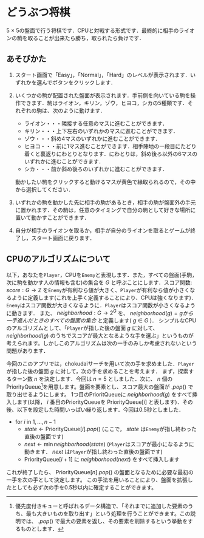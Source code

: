 # どうぶつ将棋
5 × 5の盤面で行う将棋です．CPUと対戦する形式です．最終的に相手のライオンの駒を取ることが出来たら勝ち，取られたら負けです．

## あそびかた
1. スタート画面で「Easy」，「Normal」，「Hard」のレベルが表示されます．いずれかを選んでボタンをクリックします．
1. いくつかの駒が配置された盤面が表示されます．手前側を向いている駒を操作できます．駒はライオン，キリン，ゾウ，ヒヨコ，シカの5種類です．それぞれの駒は、次のように動けます．
    - ライオン・・・隣接する任意のマスに進むことができます．
    - キリン・・・上下左右のいずれかのマスに進むことができます．
    - ゾウ・・・斜め4マスのいずれかに進むことができます．
    - ヒヨコ・・・前に1マス進むことができます．相手陣地の一段目にたどり着くと裏返りにわとりとなります．にわとりは，斜め後ろ以外の6マスのいずれかに進むことができます．
    - シカ・・・前か斜め後ろのいずれかに進むことができます．

    動かしたい駒をクリックすると動けるマスが黄色で縁取られるので，その中から選択してください．
1. いずれかの駒を動かした先に相手の駒があるとき，相手の駒が盤面外の手元に置かれます．その駒は，任意のタイミングで自分の駒として好きな場所に置いて動かすことができます．
1. 自分が相手のライオンを取るか，相手が自分のライオンを取るとゲームが終了し，スタート画面に戻ります．

## CPUのアルゴリズムについて
以下，あなたを`Player`，CPUを`Enemy`と表現します．また，すべての盤面(手駒，次に駒を動かす人の情報も含む)の集合を $G$ と呼ぶことにします．スコア関数: $score: G \to \mathbb{Z}$ を`Enemy`が有利なら値が大きく、`Player`が有利なら値が小さくなるように定義します(これを上手く定義することにより、CPUは強くなります)．
`Enemy`はスコア関数が大きくなるように．`Player`はスコア関数が小さくなるように動きます．
また、 $neighborhood: G \to 2^G$ を、 $neighborhood(g) = g から一手進んだときのすべての盤面の集合$ と定義します( $g \in G$ )．
シンプルなCPUのアルゴリズムとして、「`Player`が指した後の盤面 $g$ に対して、 $neighborhood(g)$ のうちでスコアが最大となるような手を選ぶ」というものが考えられます。しかしこのアルゴリズムは次の一手のみしか考慮されないという問題があります．

今回のこのアプリでは，chokudaiサーチを用いて次の手を求めました．`Player`が指した後の盤面 $g$ に対して，次の手を求めることを考えます．
まず，探索するターン数 $n$ を決定します．今回は $n = 5$ としました．次に、 $n$ 個のPriorityQueue[^pq]を用意します。盤面を要素とし、スコア最大の盤面が $.pop()$ で取り出せるようにします。
1つ目のPrioritQueueに $neighborhood(g)$ をすべて挿入します(以降， $i$ 番目のPriorityQueueを $\text{PriorityQueue}[i]$ と表します)．その後、以下を設定した時間いっぱい繰り返します．今回は0.5秒としました．
- for $i$ in $1, \ldots, n - 1$
    - $state \gets \text{PriorityQueue}[i].pop()$ (ここで， $state$ は`Enemy`が指し終わった直後の盤面です)
    - $next \gets \min neighborhood(state)$ (`Player`はスコアが最小になるように動きます． $next$ は`Player`が指し終わった直後の盤面です)
    - $\text{PriorityQueue}[i + 1]$ に $neighborhood(next)$ をすべて挿入します
    
これが終了したら、 $\text{PriorityQueue}[n].pop()$ の盤面となるために必要な最初の一手を次の手として決定します。
この手法を用いることにより、盤面を拡張したとしても必ず次の手を0.5秒以内に確定することができます。

[^pq]: 優先度付きキューと呼ばれるデータ構造で、「それまでに追加した要素のうち、最も大きいものを取り出す」という処理を行うことができます。この説明では、 $.pop()$ で最大の要素を返し、その要素を削除するという挙動をするものとします．

